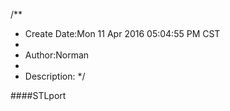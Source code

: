 /**
* Create Date:Mon 11 Apr 2016 05:04:55 PM CST
* 
* Author:Norman
* 
* Description: 
*/


####STLport
